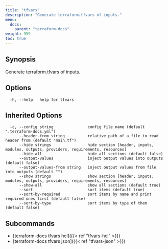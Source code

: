 ```yaml
---
title: "tfvars"
description: "Generate terraform.tfvars of inputs."
menu:
  docs:
    parent: "terraform-docs"
weight: 959
toc: true
---
```


## Synopsis

Generate terraform.tfvars of inputs.

## Options

```console
  -h, --help   help for tfvars
```

## Inherited Options

```console
  -c, --config string               config file name (default ".terraform-docs.yml")
      --header-from string          relative path of a file to read header from (default "main.tf")
      --hide strings                hide section [header, inputs, modules, outputs, providers, requirements, resources]
      --hide-all                    hide all sections (default false)
      --output-values               inject output values into outputs (default false)
      --output-values-from string   inject output values from file into outputs (default "")
      --show strings                show section [header, inputs, modules, outputs, providers, requirements, resources]
      --show-all                    show all sections (default true)
      --sort                        sort items (default true)
      --sort-by-required            sort items by name and print required ones first (default false)
      --sort-by-type                sort items by type of them (default false)
```

## Subcommands

- [terraform-docs tfvars hcl]({{< ref "tfvars-hcl" >}})
- [terraform-docs tfvars json]({{< ref "tfvars-json" >}})
